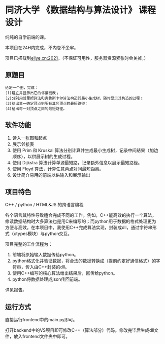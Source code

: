 # 同济大学 《数据结构与算法设计》 课程设计
纯纯的自学前端的课。

本项目在24H内完成，不内卷不坐牢。

项目已搭载到[ellye.cn:2021](http://ellye.cn:2021/)。（不保证可用性，服务器资源紧张时会关掉。）

## 原题目
```
给定一个图，完成：
(1)建立并显示出它的邻接链表；
(2)分别用普里姆算法和克鲁斯卡尔算法构造其最小生成树，随时显示其构造的过程；
(3)给出某一确定顶点到所有其它顶点的最短路径；
(4)给出每一对顶点之间的最短路径。
```
## 软件功能
1. 读入一张图和起点
2. 展示邻接表
3. 使用 Prim 和 Kruskal 算法分别计算并生成最小生成树，记录中间结果（加边顺序），以供展示树的生成过程。
4. 使用 Dijkstra 算法计算单源最短路，记录额外信息以展示最短路径。
5. 使用 Floyd 算法，计算任意两点对间最短距离。
6. 设计简介易用的前端以供输入和展示输出

## 项目特色
C++ / python / HTML&JS 的跨语言编程

各个语言其特性导致适合完成不同的工作。例如，C++能高效的执行一个算法，修读数据结构时大多算法也是用C来编写的；而python用于数据的格式处理更为方便与高效。在本项目中，我使用C++完成算法实现，封装成dll，通过字符串形式（ctypes模块）与python交互。

项目完整的工作流程为：
1. 前端将原始输入数据传给python。
2. python格式化并验证数据，将合法的数据转换成（提前约定好通信格式）的字符串，传入由C++封装的dll。
3. 使用C++编写的核心算法给出结果后，回传给python。
4. python将数据处理成json传回前端。

详见报告。
## 运行方式
直接运行frontend中的main.py即可。

打开backend中的VS项目即可修改C++（算法部分）代码。修改完毕后生成dll文件，放入frontend文件夹中即可。